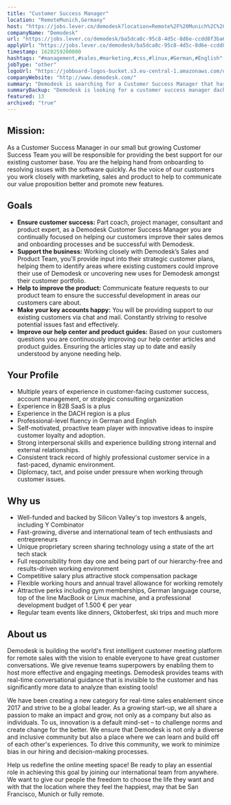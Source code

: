 ```yaml
---
title: "Customer Success Manager"
location: "RemoteMunich,Germany"
host: "https://jobs.lever.co/demodesk?location=Remote%2F%20Munich%2C%20Germany"
companyName: "Demodesk"
url: "https://jobs.lever.co/demodesk/ba5dca8c-95c8-4d5c-8d6e-ccdd8f3ba604"
applyUrl: "https://jobs.lever.co/demodesk/ba5dca8c-95c8-4d5c-8d6e-ccdd8f3ba604/apply"
timestamp: 1620259200000
hashtags: "#management,#sales,#marketing,#css,#linux,#German,#English"
jobType: "other"
logoUrl: "https://jobboard-logos-bucket.s3.eu-central-1.amazonaws.com/demodesk"
companyWebsite: "http://www.demodesk.com/"
summary: "Demodesk is searching for a Customer Success Manager that has strong interpersonal skills and experience building strong internal and external relationships."
summaryBackup: "Demodesk is looking for a customer success manager dach that has experience in: #management, #sales, #css."
featured: 13
archived: "true"
---
```


## Mission:

As a Customer Success Manager in our small but growing Customer Success Team you will be responsible for providing the best support for our existing customer base. You are the helping hand from onboarding to resolving issues with the software quickly. As the voice of our customers you work closely with marketing, sales and product to help to communicate our value proposition better and promote new features.

## Goals

*   **Ensure customer success:** Part coach, project manager, consultant and product expert, as a Demodesk Customer Success Manager you are continually focused on helping our customers improve their sales demos and onboarding processes and be successful with Demodesk.
*   **Support the business:** Working closely with Demodesk’s Sales and Product Team, you'll provide input into their strategic customer plans, helping them to identify areas where existing customers could improve their use of Demodesk or uncovering new uses for Demodesk amongst their customer portfolio.
*   **Help to improve the product:** Communicate feature requests to our product team to ensure the successful development in areas our customers care about.
*   **Make your key accounts happy:** You will be providing support to our existing customers via chat and mail. Constantly striving to resolve potential issues fast and effectively.   
*   **Improve our help center and product guides:** Based on your customers questions you are continuously improving our help center articles and product guides. Ensuring the articles stay up to date and easily understood by anyone needing help.

## Your Profile

*   Multiple years of experience in customer-facing customer success, account management, or strategic consulting organization
*   Experience in B2B SaaS is a plus
*   Experience in the DACH region is a plus
*   Professional-level fluency in German and English
*   Self-motivated, proactive team player with innovative ideas to inspire customer loyalty and adoption.
*   Strong interpersonal skills and experience building strong internal and external relationships.
*   Consistent track record of highly professional customer service in a fast-paced, dynamic environment.
*   Diplomacy, tact, and poise under pressure when working through customer issues.

## Why us

*   Well-funded and backed by Silicon Valley's top investors & angels, including Y Combinator
*   Fast-growing, diverse and international team of tech enthusiasts and entrepreneurs
*   Unique proprietary screen sharing technology using a state of the art tech stack
*   Full responsibility from day one and being part of our hierarchy-free and results-driven working environment
*   Competitive salary plus attractive stock compensation package
*   Flexible working hours and annual travel allowance for working remotely
*   Attractive perks including gym memberships, German language course, top of the line MacBook or Linux machine, and a professional development budget of 1.500 € per year
*   Regular team events like dinners, Oktoberfest, ski trips and much more

## About us

Demodesk is building the world's first intelligent customer meeting platform for remote sales with the vision to enable everyone to have great customer conversations. We give revenue teams superpowers by enabling them to host more effective and engaging meetings. Demodesk provides teams with real-time conversational guidance that is invisible to the customer and has significantly more data to analyze than existing tools! 

We have been creating a new category for real-time sales enablement since 2017 and strive to be a global leader. As a growing start-up, we all share a passion to make an impact and grow, not only as a company but also as individuals. To us, innovation is a default mind-set – to challenge norms and create change for the better. We ensure that Demodesk is not only a diverse and inclusive community but also a place where we can learn and build off of each other's experiences. To drive this community, we work to minimize bias in our hiring and decision-making processes.

Help us redefine the online meeting space! Be ready to play an essential role in achieving this goal by joining our international team from anywhere. We want to give our people the freedom to choose the life they want and with that the location where they feel the happiest, may that be San Francisco, Munich or fully remote.
